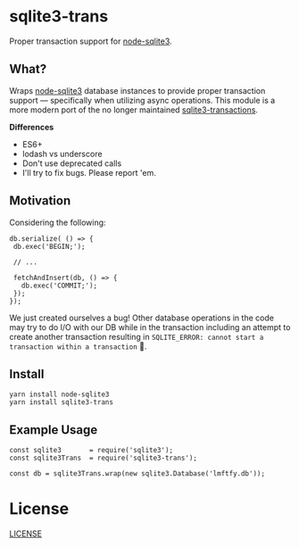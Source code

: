 # sqlite3-trans
Proper transaction support for [node-sqlite3](https://github.com/mapbox/node-sqlite3).

## What?
Wraps [node-sqlite3](https://github.com/mapbox/node-sqlite3) database instances to provide proper transaction support — specifically when utilizing async operations. This module is a more modern port of the no longer maintained [sqlite3-transactions](https://github.com/Strix-CZ/sqlite3-transactions).

**Differences**
* ES6+
* lodash vs underscore
* Don't use deprecated calls
* I'll try to fix bugs. Please report 'em.

## Motivation

Considering the following:
```
db.serialize( () => {
 db.exec('BEGIN;');
 
 // ...
 
 fetchAndInsert(db, () => {
   db.exec('COMMIT;');
 });
});
```

We just created ourselves a bug! Other database operations in the code may try to do I/O with our DB while in the transaction including an attempt to create another transaction resulting in `SQLITE_ERROR: cannot start a transaction within a transaction` :poop:.

## Install
```
yarn install node-sqlite3
yarn install sqlite3-trans
```

## Example Usage
```
const sqlite3       = require('sqlite3');
const sqlite3Trans  = require('sqlite3-trans');

const db = sqlite3Trans.wrap(new sqlite3.Database('lmftfy.db'));
```

# License
[LICENSE](LICENSE)